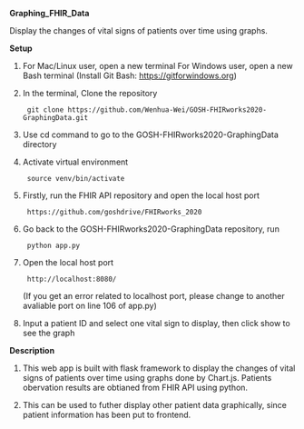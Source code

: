 **Graphing_FHIR_Data**

Display the changes of vital signs of patients over time using graphs.

**Setup**

1. For Mac/Linux user, open a new terminal
   For Windows user, open a new Bash terminal (Install Git Bash: https://gitforwindows.org)

1. In the terminal, Clone the repository

        git clone https://github.com/Wenhua-Wei/GOSH-FHIRworks2020-GraphingData.git
2. Use cd command to go to the GOSH-FHIRworks2020-GraphingData directory

3. Activate virtual environment

        source venv/bin/activate
5. Firstly, run the FHIR API repository and open the local host port

        https://github.com/goshdrive/FHIRworks_2020
6. Go back to the GOSH-FHIRworks2020-GraphingData repository, run

        python app.py
7. Open the local host port 

        http://localhost:8080/
   (If you get an error related to localhost port, please change to another avaliable port on line 106 of app.py)
8. Input a patient ID and select one vital sign to display, then click show to see the graph

**Description**

1. This web app is built with flask framework to display the changes of vital signs of patients over time using graphs done by Chart.js.
    Patients obervation results are obtianed from FHIR API using python.

2. This can be used to futher display other patient data graphically, since patient information has been put to frontend.

